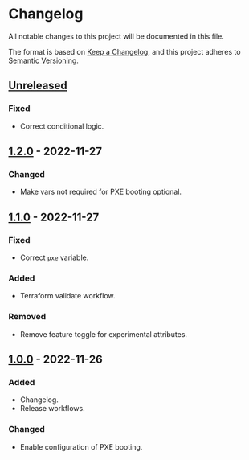 # Changelog

All notable changes to this project will be documented in this file.

The format is based on [Keep a Changelog](https://keepachangelog.com/en/1.0.0/),
and this project adheres to [Semantic Versioning](https://semver.org/spec/v2.0.0.html).

## [Unreleased]

### Fixed

- Correct conditional logic.

## [1.2.0] - 2022-11-27

### Changed

- Make vars not required for PXE booting optional.

## [1.1.0] - 2022-11-27

### Fixed

- Correct `pxe` variable.

### Added

- Terraform validate workflow.

### Removed

- Remove feature toggle for experimental attributes.

## [1.0.0] - 2022-11-26

### Added

- Changelog.
- Release workflows.

### Changed

- Enable configuration of PXE booting.

[Unreleased]: https://github.com/a7d-corp/terraform-module-proxmox-instance/compare/v1.2.0...HEAD
[1.2.0]: https://github.com/a7d-corp/terraform-module-proxmox-instance/compare/v1.1.0...v1.2.0
[1.1.0]: https://github.com/a7d-corp/terraform-module-proxmox-instance/compare/v1.0.0...v1.1.0
[1.0.0]: https://github.com/a7d-corp/terraform-module-proxmox-instance/releases/tag/v1.0.0
